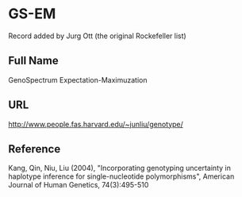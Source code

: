 # GS-EM
Record added by Jurg Ott (the original Rockefeller list)

## Full Name
GenoSpectrum Expectation-Maximuzation

## URL
http://www.people.fas.harvard.edu/~junliu/genotype/

## Reference
Kang, Qin, Niu, Liu (2004), "Incorporating genotyping uncertainty in haplotype inference for single-nucleotide polymorphisms", American Journal of Human Genetics, 74(3):495-510